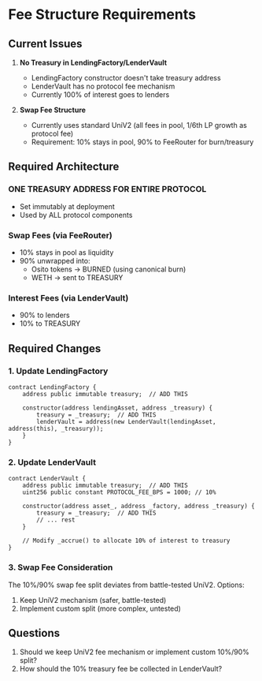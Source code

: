 # Fee Structure Requirements

## Current Issues

1. **No Treasury in LendingFactory/LenderVault**
   - LendingFactory constructor doesn't take treasury address
   - LenderVault has no protocol fee mechanism
   - Currently 100% of interest goes to lenders

2. **Swap Fee Structure**
   - Currently uses standard UniV2 (all fees in pool, 1/6th LP growth as protocol fee)
   - Requirement: 10% stays in pool, 90% to FeeRouter for burn/treasury

## Required Architecture

### ONE TREASURY ADDRESS FOR ENTIRE PROTOCOL
- Set immutably at deployment
- Used by ALL protocol components

### Swap Fees (via FeeRouter)
- 10% stays in pool as liquidity
- 90% unwrapped into:
  - Osito tokens → BURNED (using canonical burn)
  - WETH → sent to TREASURY

### Interest Fees (via LenderVault)
- 90% to lenders
- 10% to TREASURY

## Required Changes

### 1. Update LendingFactory
```solidity
contract LendingFactory {
    address public immutable treasury;  // ADD THIS
    
    constructor(address lendingAsset, address _treasury) {
        treasury = _treasury;  // ADD THIS
        lenderVault = address(new LenderVault(lendingAsset, address(this), _treasury));
    }
}
```

### 2. Update LenderVault
```solidity
contract LenderVault {
    address public immutable treasury;  // ADD THIS
    uint256 public constant PROTOCOL_FEE_BPS = 1000; // 10%
    
    constructor(address asset_, address _factory, address _treasury) {
        treasury = _treasury;  // ADD THIS
        // ... rest
    }
    
    // Modify _accrue() to allocate 10% of interest to treasury
}
```

### 3. Swap Fee Consideration
The 10%/90% swap fee split deviates from battle-tested UniV2. Options:
1. Keep UniV2 mechanism (safer, battle-tested)
2. Implement custom split (more complex, untested)

## Questions
1. Should we keep UniV2 fee mechanism or implement custom 10%/90% split?
2. How should the 10% treasury fee be collected in LenderVault?